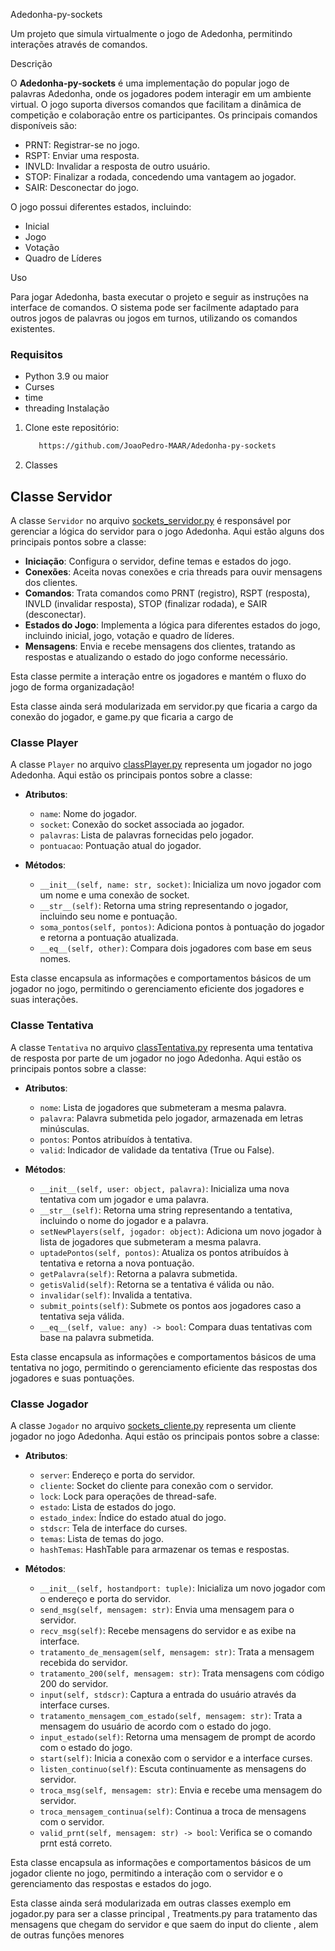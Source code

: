  Adedonha-py-sockets

Um projeto que simula virtualmente o jogo de Adedonha, permitindo interações através de comandos.

 Descrição

O **Adedonha-py-sockets** é uma implementação do popular jogo de palavras Adedonha, onde os jogadores podem interagir em um ambiente virtual. O jogo suporta diversos comandos que facilitam a dinâmica de competição e colaboração entre os participantes. Os principais comandos disponíveis são:

- PRNT: Registrar-se no jogo.
- RSPT: Enviar uma resposta.
- INVLD: Invalidar a resposta de outro usuário.
- STOP: Finalizar a rodada, concedendo uma vantagem ao jogador.
- SAIR: Desconectar do jogo.

O jogo possui diferentes estados, incluindo:

- Inicial
- Jogo
- Votação
- Quadro de Líderes

 Uso

Para jogar Adedonha, basta executar o projeto e seguir as instruções na interface de comandos. O sistema pode ser facilmente adaptado para outros jogos de palavras ou jogos em turnos, utilizando os comandos existentes.

### Requisitos

- Python 3.9 ou maior 
- Curses
- time
- threading
 Instalação

1. Clone este repositório:
   ```bash
      https://github.com/JoaoPedro-MAAR/Adedonha-py-sockets

2. Classes 
## Classe Servidor

A classe `Servidor` no arquivo [sockets_servidor.py](https://github.com/JoaoPedro-MAAR/Adedonha-py-sockets/blob/main/servidor/sockets_servidor.py) é responsável por gerenciar a lógica do servidor para o jogo Adedonha. Aqui estão alguns dos principais pontos sobre a classe:

- **Iniciação**: Configura o servidor, define temas e estados do jogo.
- **Conexões**: Aceita novas conexões e cria threads para ouvir mensagens dos clientes.
- **Comandos**: Trata comandos como PRNT (registro), RSPT (resposta), INVLD (invalidar resposta), STOP (finalizar rodada), e SAIR (desconectar).
- **Estados do Jogo**: Implementa a lógica para diferentes estados do jogo, incluindo inicial, jogo, votação e quadro de líderes.
- **Mensagens**: Envia e recebe mensagens dos clientes, tratando as respostas e atualizando o estado do jogo conforme necessário.

Esta classe permite a interação entre os jogadores e mantém o fluxo do jogo de forma organizadação!

Esta classe ainda será modularizada em servidor.py que ficaria a cargo da conexão do jogador, e game.py que ficaria a cargo de 

### Classe Player

A classe `Player` no arquivo [classPlayer.py](https://github.com/JoaoPedro-MAAR/Adedonha-py-sockets/blob/main/servidor/classPlayer.py) representa um jogador no jogo Adedonha. Aqui estão os principais pontos sobre a classe:

- **Atributos**:
  - `name`: Nome do jogador.
  - `socket`: Conexão do socket associada ao jogador.
  - `palavras`: Lista de palavras fornecidas pelo jogador.
  - `pontuacao`: Pontuação atual do jogador.

- **Métodos**:
  - `__init__(self, name: str, socket)`: Inicializa um novo jogador com um nome e uma conexão de socket.
  - `__str__(self)`: Retorna uma string representando o jogador, incluindo seu nome e pontuação.
  - `soma_pontos(self, pontos)`: Adiciona pontos à pontuação do jogador e retorna a pontuação atualizada.
  - `__eq__(self, other)`: Compara dois jogadores com base em seus nomes.

Esta classe encapsula as informações e comportamentos básicos de um jogador no jogo, permitindo o gerenciamento eficiente dos jogadores e suas interações.


### Classe Tentativa

A classe `Tentativa` no arquivo [classTentativa.py](https://github.com/JoaoPedro-MAAR/Adedonha-py-sockets/blob/main/servidor/classTentativa.py) representa uma tentativa de resposta por parte de um jogador no jogo Adedonha. Aqui estão os principais pontos sobre a classe:

- **Atributos**:
  - `nome`: Lista de jogadores que submeteram a mesma palavra.
  - `palavra`: Palavra submetida pelo jogador, armazenada em letras minúsculas.
  - `pontos`: Pontos atribuídos à tentativa.
  - `valid`: Indicador de validade da tentativa (True ou False).

- **Métodos**:
  - `__init__(self, user: object, palavra)`: Inicializa uma nova tentativa com um jogador e uma palavra.
  - `__str__(self)`: Retorna uma string representando a tentativa, incluindo o nome do jogador e a palavra.
  - `setNewPlayers(self, jogador: object)`: Adiciona um novo jogador à lista de jogadores que submeteram a mesma palavra.
  - `uptadePontos(self, pontos)`: Atualiza os pontos atribuídos à tentativa e retorna a nova pontuação.
  - `getPalavra(self)`: Retorna a palavra submetida.
  - `getisValid(self)`: Retorna se a tentativa é válida ou não.
  - `invalidar(self)`: Invalida a tentativa.
  - `submit_points(self)`: Submete os pontos aos jogadores caso a tentativa seja válida.
  - `__eq__(self, value: any) -> bool`: Compara duas tentativas com base na palavra submetida.

Esta classe encapsula as informações e comportamentos básicos de uma tentativa no jogo, permitindo o gerenciamento eficiente das respostas dos jogadores e suas pontuações.


### Classe Jogador

A classe `Jogador` no arquivo [sockets_cliente.py](https://github.com/JoaoPedro-MAAR/Adedonha-py-sockets/blob/main/cliente/sockets_cliente.py) representa um cliente jogador no jogo Adedonha. Aqui estão os principais pontos sobre a classe:

- **Atributos**:
  - `server`: Endereço e porta do servidor.
  - `cliente`: Socket do cliente para conexão com o servidor.
  - `lock`: Lock para operações de thread-safe.
  - `estado`: Lista de estados do jogo.
  - `estado_index`: Índice do estado atual do jogo.
  - `stdscr`: Tela de interface do curses.
  - `temas`: Lista de temas do jogo.
  - `hashTemas`: HashTable para armazenar os temas e respostas.

- **Métodos**:
  - `__init__(self, hostandport: tuple)`: Inicializa um novo jogador com o endereço e porta do servidor.
  - `send_msg(self, mensagem: str)`: Envia uma mensagem para o servidor.
  - `recv_msg(self)`: Recebe mensagens do servidor e as exibe na interface.
  - `tratamento_de_mensagem(self, mensagem: str)`: Trata a mensagem recebida do servidor.
  - `tratamento_200(self, mensagem: str)`: Trata mensagens com código 200 do servidor.
  - `input(self, stdscr)`: Captura a entrada do usuário através da interface curses.
  - `tratamento_mensagem_com_estado(self, mensagem: str)`: Trata a mensagem do usuário de acordo com o estado do jogo.
  - `input_estado(self)`: Retorna uma mensagem de prompt de acordo com o estado do jogo.
  - `start(self)`: Inicia a conexão com o servidor e a interface curses.
  - `listen_continuo(self)`: Escuta continuamente as mensagens do servidor.
  - `troca_msg(self, mensagem: str)`: Envia e recebe uma mensagem do servidor.
  - `troca_mensagem_continua(self)`: Continua a troca de mensagens com o servidor.
  - `valid_prnt(self, mensagem: str) -> bool`: Verifica se o comando prnt está correto.

Esta classe encapsula as informações e comportamentos básicos de um jogador cliente no jogo, permitindo a interação com o servidor e o gerenciamento das respostas e estados do jogo.


Esta classe ainda será modularizada em outras classes exemplo em jogador.py para ser a classe principal , Treatments.py para tratamento das mensagens que chegam do servidor e que saem do input do cliente , alem de outras funções menores






   


